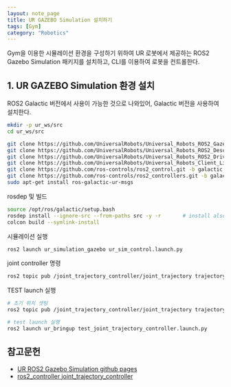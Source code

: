 ```yaml
---
layout: note_page
title: UR GAZEBO Simulation 설치하기
tags: [Gym]
category: "Robotics"
---
```


Gym을 이용한 시뮬레이션 환경을 구성하기 위하여 UR 로봇에서 제공하는 ROS2 Gazebo Simulation 패키지를 설치하고, CLI를 이용하여 로봇을 컨트롤한다.

## 1. UR GAZEBO Simulation 환경 설치

ROS2 Galactic 버전에서 사용이 가능한 것으로 나와있어, Galactic 버전을 사용하여 설치한다.

```bash
mkdir -p ur_ws/src
cd ur_ws/src

git clone https://github.com/UniversalRobots/Universal_Robots_ROS2_Gazebo_Simulation.git -b ros2
git clone https://github.com/UniversalRobots/Universal_Robots_ROS2_Description.git -b galactic
git clone https://github.com/UniversalRobots/Universal_Robots_ROS2_Driver.git -b galactic
git clone https://github.com/UniversalRobots/Universal_Robots_Client_Library.git
git clone https://github.com/ros-controls/ros2_control.git -b galactic
git clone https://github.com/ros-controls/ros2_controllers.git -b galactic
sudo apt-get install ros-galactic-ur-msgs
```

rosdep 및 빌드

```bash
source /opt/ros/galactic/setup.bash
rosdep install --ignore-src --from-paths src -y -r       # install also is there are unreleased packages
colcon build --symlink-install
```

시뮬레이션 실행

```bash
ros2 launch ur_simulation_gazebo ur_sim_control.launch.py
```

joint controller 명령

```bash
ros2 topic pub /joint_trajectory_controller/joint_trajectory trajectory_msgs/msg/JointTrajectory "{joint_names: ['shoulder_pan_joint', 'shoulder_lift_joint', 'elbow_joint', 'wrist_1_joint', 'wrist_2_joint', 'wrist_3_joint'], points: [{positions: [0.0, 0.0, 0.0, 0.0, 0.0, 0.0], time_from_start: {sec: 0, nanosec: 0}}]}" --once
```

TEST launch 실행

```bash
# 초기 위치 셋팅
ros2 topic pub /joint_trajectory_controller/joint_trajectory trajectory_msgs/msg/JointTrajectory "{joint_names: ['shoulder_pan_joint', 'shoulder_lift_joint', 'elbow_joint', 'wrist_1_joint', 'wrist_2_joint', 'wrist_3_joint'], points: [{positions: [0.0, -1.57, 0.0, -1.57, 0.0, 0.0], time_from_start: {sec: 4, nanosec: 0}}]}" --once

# test launch 실행
ros2 launch ur_bringup test_joint_trajectory_controller.launch.py
```

## 참고문헌

- [UR ROS2 Gazebo Simulation github pages](https://github.com/UniversalRobots/Universal_Robots_ROS2_Gazebo_Simulation)
- [ros2_controller joint_trajectory_controller](https://control.ros.org/foxy/doc/ros2_controllers/joint_trajectory_controller/doc/userdoc.html#using-joint-trajectory-controller-s)